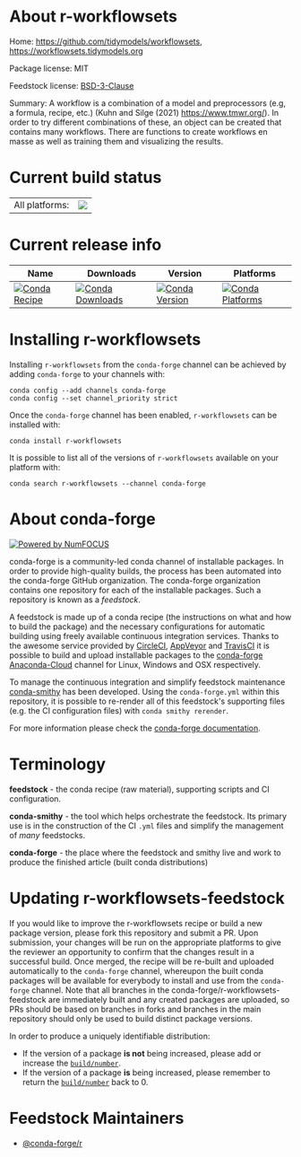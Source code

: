 About r-workflowsets
====================

Home: https://github.com/tidymodels/workflowsets, https://workflowsets.tidymodels.org

Package license: MIT

Feedstock license: [BSD-3-Clause](https://github.com/conda-forge/r-workflowsets-feedstock/blob/master/LICENSE.txt)

Summary: A workflow is a combination of a model and preprocessors (e.g, a formula, recipe, etc.) (Kuhn and Silge (2021) <https://www.tmwr.org/>). In order to try different combinations of these, an object can be created that contains many workflows. There are functions to create workflows en masse as well as training them and visualizing the results.

Current build status
====================


<table><tr><td>All platforms:</td>
    <td>
      <a href="https://dev.azure.com/conda-forge/feedstock-builds/_build/latest?definitionId=12302&branchName=master">
        <img src="https://dev.azure.com/conda-forge/feedstock-builds/_apis/build/status/r-workflowsets-feedstock?branchName=master">
      </a>
    </td>
  </tr>
</table>

Current release info
====================

| Name | Downloads | Version | Platforms |
| --- | --- | --- | --- |
| [![Conda Recipe](https://img.shields.io/badge/recipe-r--workflowsets-green.svg)](https://anaconda.org/conda-forge/r-workflowsets) | [![Conda Downloads](https://img.shields.io/conda/dn/conda-forge/r-workflowsets.svg)](https://anaconda.org/conda-forge/r-workflowsets) | [![Conda Version](https://img.shields.io/conda/vn/conda-forge/r-workflowsets.svg)](https://anaconda.org/conda-forge/r-workflowsets) | [![Conda Platforms](https://img.shields.io/conda/pn/conda-forge/r-workflowsets.svg)](https://anaconda.org/conda-forge/r-workflowsets) |

Installing r-workflowsets
=========================

Installing `r-workflowsets` from the `conda-forge` channel can be achieved by adding `conda-forge` to your channels with:

```
conda config --add channels conda-forge
conda config --set channel_priority strict
```

Once the `conda-forge` channel has been enabled, `r-workflowsets` can be installed with:

```
conda install r-workflowsets
```

It is possible to list all of the versions of `r-workflowsets` available on your platform with:

```
conda search r-workflowsets --channel conda-forge
```


About conda-forge
=================

[![Powered by NumFOCUS](https://img.shields.io/badge/powered%20by-NumFOCUS-orange.svg?style=flat&colorA=E1523D&colorB=007D8A)](http://numfocus.org)

conda-forge is a community-led conda channel of installable packages.
In order to provide high-quality builds, the process has been automated into the
conda-forge GitHub organization. The conda-forge organization contains one repository
for each of the installable packages. Such a repository is known as a *feedstock*.

A feedstock is made up of a conda recipe (the instructions on what and how to build
the package) and the necessary configurations for automatic building using freely
available continuous integration services. Thanks to the awesome service provided by
[CircleCI](https://circleci.com/), [AppVeyor](https://www.appveyor.com/)
and [TravisCI](https://travis-ci.com/) it is possible to build and upload installable
packages to the [conda-forge](https://anaconda.org/conda-forge)
[Anaconda-Cloud](https://anaconda.org/) channel for Linux, Windows and OSX respectively.

To manage the continuous integration and simplify feedstock maintenance
[conda-smithy](https://github.com/conda-forge/conda-smithy) has been developed.
Using the ``conda-forge.yml`` within this repository, it is possible to re-render all of
this feedstock's supporting files (e.g. the CI configuration files) with ``conda smithy rerender``.

For more information please check the [conda-forge documentation](https://conda-forge.org/docs/).

Terminology
===========

**feedstock** - the conda recipe (raw material), supporting scripts and CI configuration.

**conda-smithy** - the tool which helps orchestrate the feedstock.
                   Its primary use is in the construction of the CI ``.yml`` files
                   and simplify the management of *many* feedstocks.

**conda-forge** - the place where the feedstock and smithy live and work to
                  produce the finished article (built conda distributions)


Updating r-workflowsets-feedstock
=================================

If you would like to improve the r-workflowsets recipe or build a new
package version, please fork this repository and submit a PR. Upon submission,
your changes will be run on the appropriate platforms to give the reviewer an
opportunity to confirm that the changes result in a successful build. Once
merged, the recipe will be re-built and uploaded automatically to the
`conda-forge` channel, whereupon the built conda packages will be available for
everybody to install and use from the `conda-forge` channel.
Note that all branches in the conda-forge/r-workflowsets-feedstock are
immediately built and any created packages are uploaded, so PRs should be based
on branches in forks and branches in the main repository should only be used to
build distinct package versions.

In order to produce a uniquely identifiable distribution:
 * If the version of a package **is not** being increased, please add or increase
   the [``build/number``](https://docs.conda.io/projects/conda-build/en/latest/resources/define-metadata.html#build-number-and-string).
 * If the version of a package **is** being increased, please remember to return
   the [``build/number``](https://docs.conda.io/projects/conda-build/en/latest/resources/define-metadata.html#build-number-and-string)
   back to 0.

Feedstock Maintainers
=====================

* [@conda-forge/r](https://github.com/conda-forge/r/)

